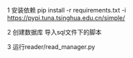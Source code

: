 1 安装依赖
pip install -r requirements.txt -i https://pypi.tuna.tsinghua.edu.cn/simple/

2 创建数据库
导入sql文件下的脚本

3 运行reader/read_manager.py
